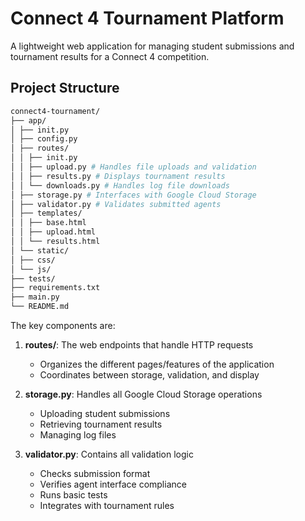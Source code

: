 # Connect 4 Tournament Platform

A lightweight web application for managing student submissions and tournament results for a Connect 4 competition.

## Project Structure

```bash
connect4-tournament/
├── app/
│ ├── init.py
│ ├── config.py
│ ├── routes/
│ │ ├── init.py
│ │ ├── upload.py # Handles file uploads and validation
│ │ ├── results.py # Displays tournament results
│ │ └── downloads.py # Handles log file downloads
│ ├── storage.py # Interfaces with Google Cloud Storage
│ ├── validator.py # Validates submitted agents
│ ├── templates/
│ │ ├── base.html
│ │ ├── upload.html
│ │ └── results.html
│ └── static/
│ ├── css/
│ └── js/
├── tests/
├── requirements.txt
├── main.py
└── README.md

```

The key components are:

1. **routes/**: The web endpoints that handle HTTP requests
   - Organizes the different pages/features of the application
   - Coordinates between storage, validation, and display

2. **storage.py**: Handles all Google Cloud Storage operations
   - Uploading student submissions
   - Retrieving tournament results
   - Managing log files

3. **validator.py**: Contains all validation logic
   - Checks submission format
   - Verifies agent interface compliance
   - Runs basic tests
   - Integrates with tournament rules